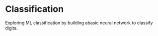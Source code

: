 # Classification

Exploring ML classification by building  abasic neural network to classify digits.
